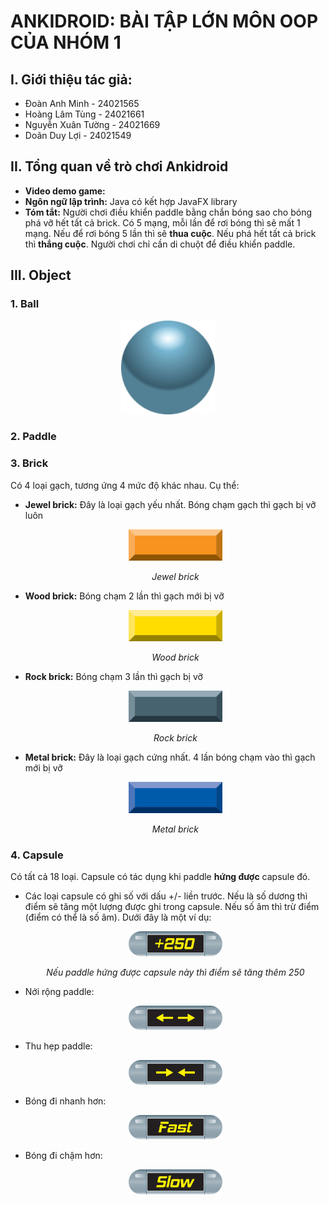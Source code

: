 <h1>ANKIDROID: BÀI TẬP LỚN MÔN OOP CỦA NHÓM 1</h1>
<h2>I. Giới thiệu tác giả:</h2>
<ul>
  <li>Đoàn Anh Minh - 24021565</li>
  <li>Hoàng Lâm Tùng - 24021661</li>
  <li>Nguyễn Xuân Tường - 24021669</li>
  <li>Doãn Duy Lợi - 24021549</li>
</ul>

<h2>II. Tổng quan về trò chơi Ankidroid</h2>
<ul>
  <li><b>Video demo game:</b></li>
  <li><b>Ngôn ngữ lập trình:</b> Java có kết hợp JavaFX library</li>
  <li><b>Tóm tắt:</b> Người chơi điều khiển paddle bằng chắn bóng sao cho bóng phá vỡ hết tất cả brick. Có 5 mạng, mỗi lần để rơi bóng thì sẽ mất 1 mạng. Nếu để rơi bóng 5 lần thì sẽ <b>thua cuộc</b>. Nếu phá hết tất cả brick thì <b>thắng cuộc</b>. Người chơi chỉ cần di chuột để điều khiển paddle.</li>
</ul>

<h2>III. Object</h2>
<h3>1. Ball</h3>
<p align="center"><img src="https://github.com/gameGroup1/demo-repository/blob/main/Breakout%20Tile%20Set%20Free/PNG/58-Breakout-Tiles.png" width=150></p>
<h3>2. Paddle</h3>
<h3>3. Brick</h3>
Có 4 loại gạch, tương ứng 4 mức độ khác nhau. Cụ thể:
<ul>
  <li><b>Jewel brick:</b> Đây là loại gạch yếu nhất. Bóng chạm gạch thì gạch bị vỡ luôn<p align="center"><img src="https://github.com/gameGroup1/demo-repository/blob/main/Sprite_Bricks/Jewel/sprite.png" width=150></p></li>
  <p align="center"><em>Jewel brick</em></p>
  <li><b>Wood brick:</b> Bóng chạm 2 lần thì gạch mới bị vỡ<p align="center"><img src="https://github.com/gameGroup1/demo-repository/blob/main/Sprite_Bricks/Wood/Wood.png" width=150></p></li>
  <p align="center"><em>Wood brick</em></p>
  <li><b>Rock brick:</b> Bóng chạm 3 lần thì gạch bị vỡ<p align="center"><img src="https://github.com/gameGroup1/demo-repository/blob/main/Sprite_Bricks/Rock/Rock.png" width=150></p></li>
  <p align="center"><em>Rock brick</em></p>
  <li><b>Metal brick:</b> Đây là loại gạch cứng nhất. 4 lần bóng chạm vào thì gạch mới bị vỡ<p align="center"><img src="https://github.com/gameGroup1/demo-repository/blob/main/Sprite_Bricks/Metal/Iron.png" width=150></p></li>
  <p align="center"><em>Metal brick</em></p>
</ul>
<h3>4. Capsule</h3>
Có tất cả 18 loại. Capsule có tác dụng khi paddle <b>hứng được</b> capsule đó.
<ul>
  <li>Các loại capsule có ghi số với dấu +/- liền trước. Nếu là số dương thì điểm sẽ tăng một lượng được ghi trong capsule. Nếu số âm thì trừ điểm (điểm có thể là số âm). Dưới đây là một ví dụ:
  <p align="center"><img src="https://github.com/gameGroup1/demo-repository/blob/main/Image_Capsules/39-Breakout-Tiles.png" width=150></p></li>
  <p align="center"><em>Nếu paddle hứng được capsule này thì điểm sẽ tăng thêm 250</em></p>
  <li>Nới rộng paddle:
  <p align="center"><img src="https://github.com/gameGroup1/demo-repository/blob/main/Image_Capsules/expand_paddle_capsule.png" width=150></p></li>
  <li>Thu hẹp paddle:
  <p align="center"><img src="https://github.com/gameGroup1/demo-repository/blob/main/Image_Capsules/shrink_paddle_capsule.png" width=150></p></li>
  <li>Bóng đi nhanh hơn:
  <p align="center"><img src="https://github.com/gameGroup1/demo-repository/blob/main/Image_Capsules/fast_ball_capsule.png" width=150></p></li>
  <li>Bóng đi chậm hơn:
  <p align="center"><img src="https://github.com/gameGroup1/demo-repository/blob/main/Image_Capsules/slow_ball_capsule.png" width=150></p></li>
</ul>

